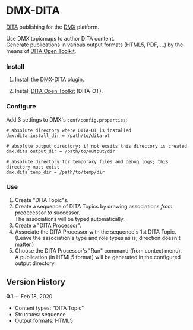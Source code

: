 DMX-DITA
========

[DITA](https://en.wikipedia.org/wiki/Darwin_Information_Typing_Architecture) publishing for the [DMX](https://git.dmx.systems/dmx-platform/dmx-platform) platform.

Use DMX topicmaps to author DITA content.  
Generate publications in various output formats (HTML5, PDF, ...) by the means of [DITA Open Toolkit](https://www.dita-ot.org).

### Install

1. Install the [DMX-DITA plugin](https://download.dmx.systems/ci/dmx-dita/).

2. Install [DITA Open Toolkit](https://www.dita-ot.org) (DITA-OT).

### Configure

Add 3 settings to DMX's `conf/config.properties`:
```properties
# absolute directory where DITA-OT is installed
dmx.dita.install_dir = /path/to/dita-ot

# absolute output directory; if not exsits this directory is created
dmx.dita.output_dir = /path/to/output/dir

# absolute directory for temporary files and debug logs; this directory must exist
dmx.dita.temp_dir = /path/to/temp/dir
```

### Use

1. Create "DITA Topic"s.
2. Create a sequence of DITA Topics by drawing associations *from* predecessor *to* successor.  
   The associations will be typed automatically.
3. Create a "DITA Processor".
4. Associate the DITA Processor with the sequence's 1st DITA Topic.  
   (Leave the association's type and role types as is; direction doesn't matter.)
5. Choose the DITA Processor's "Run" command (from context menu).  
   A publication (in HTML5 format) will be generated in the configured output directory.


## Version History

**0.1** -- Feb 18, 2020

* Content types: "DITA Topic"
* Structues: sequence
* Output formats: HTML5
